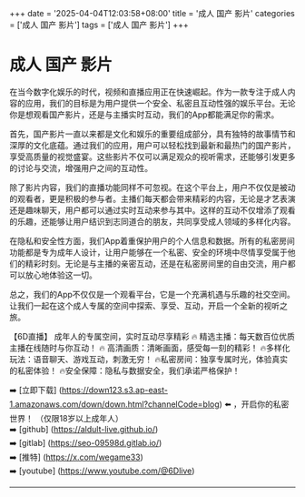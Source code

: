 +++
date = '2025-04-04T12:03:58+08:00'
title = '成人 国产 影片'
categories = ['成人 国产 影片']
tags = ['成人 国产 影片']
+++

# 成人 国产 影片

在当今数字化娱乐的时代，视频和直播应用正在快速崛起。作为一款专注于成人内容的应用，我们的目标是为用户提供一个安全、私密且互动性强的娱乐平台。无论你是想观看国产影片，还是与主播实时互动，我们的App都能满足你的需求。

首先，国产影片一直以来都是文化和娱乐的重要组成部分，具有独特的故事情节和深厚的文化底蕴。通过我们的应用，用户可以轻松找到最新和最热门的国产影片，享受高质量的视觉盛宴。这些影片不仅可以满足观众的视听需求，还能够引发更多的讨论与交流，增强用户之间的互动性。

除了影片内容，我们的直播功能同样不可忽视。在这个平台上，用户不仅仅是被动的观看者，更是积极的参与者。主播们每天都会带来精彩的内容，无论是才艺表演还是趣味聊天，用户都可以通过实时互动来参与其中。这样的互动不仅增添了观看的乐趣，还能够让用户结识到志同道合的朋友，共同享受成人领域的多样化内容。

在隐私和安全性方面，我们App着重保护用户的个人信息和数据。所有的私密房间功能都是专为成年人设计，让用户能够在一个私密、安全的环境中尽情享受属于他们的精彩时刻。无论是与主播的亲密互动，还是在私密房间里的自由交流，用户都可以放心地体验这一切。

总之，我们的App不仅仅是一个观看平台，它是一个充满机遇与乐趣的社交空间。让我们一起在这个成人专属的空间中探索、享受、互动，开启一个全新的视听之旅。

【6D直播】
成年人的专属空间，实时互动尽享精彩
🔥 精选主播：每天数百位优质主播在线随时与你互动！
🔥 高清画质：清晰画面，感受每一刻的精彩！
🔥多样化玩法：语音聊天、游戏互动，刺激无穷！
🔥私密房间：独享专属时光，体验真实的私密体验！
🔥安全保障：隐私与数据安全，我们承诺严格保护！

➡️ [立即下载] (https://down123.s3.ap-east-1.amazonaws.com/down/down.html?channelCode=blog) ⬅️ ，开启你的私密世界！
（仅限18岁以上成年人）  
➡️ [github] (https://aldult-live.github.io/)  
➡️ [gitlab] (https://seo-09598d.gitlab.io/)  
➡️ [推特] (https://x.com/wegame33)  
➡️ [youtube] (https://www.youtube.com/@6Dlive)  

---
